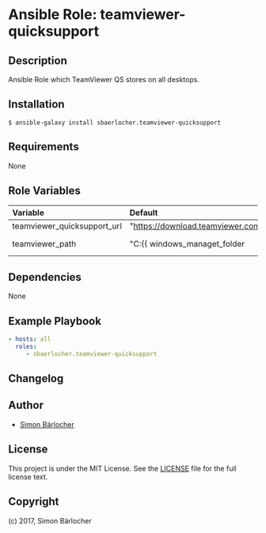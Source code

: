 # Ansible Role: teamviewer-quicksupport

## Description

Ansible Role which TeamViewer QS stores on all desktops.

## Installation

```
$ ansible-galaxy install sbaerlocher.teamviewer-quicksupport
```

## Requirements

None

## Role Variables

| Variable             | Default     | Comments (type)                                   |
| :---                 | :---        | :---                                              |
| teamviewer_quicksupport_url | "https://download.teamviewer.com/download/TeamViewerQS.exe" | |
| teamviewer_path | "C:\{{ windows_managet_folder | default('Source') }}\Tools\TeamViewerQS.exe" | |

## Dependencies

None

## Example Playbook

```yml
- hosts: all
  roles:
     - sbaerlocher.teamviewer-quicksupport
```

## Changelog

## Author

* [Simon Bärlocher](https://sbaerlocher.ch)
 
## License

This project is under the MIT License. See the [LICENSE](https://sbaerlo.ch/licence) file for the full license text.

## Copyright

(c) 2017, Simon Bärlocher